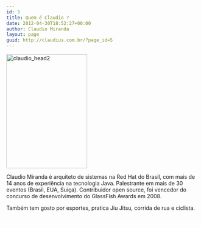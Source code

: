 ```yaml
---
id: 5
title: Quem é Claudio ?
date: 2012-04-30T18:52:27+00:00
author: Claudio Miranda
layout: page
guid: http://claudius.com.br/?page_id=5
---
```

[<img class="alignnone size-medium wp-image-322" alt="claudio_head2" src="https://secure255.hostgator.com/~claudius/wp-content/uploads/2012/04/claudio_head2-212x300.jpg" width="212" height="300" srcset="http://claudius.com.br/wp-content/uploads/2012/04/claudio_head2-212x300.jpg 212w, http://claudius.com.br/wp-content/uploads/2012/04/claudio_head2.jpg 406w" sizes="(max-width: 212px) 100vw, 212px" />](https://secure255.hostgator.com/~claudius/wp-content/uploads/2012/04/claudio_head2.jpg)

Claudio Miranda é arquiteto de sistemas na Red Hat do Brasil, com mais de 14 anos de experiência na tecnologia Java. Palestrante em mais de 30 eventos (Brasil, EUA, Suíça). Contribuidor open source, foi vencedor do concurso de desenvolvimento do GlassFish Awards em 2008.

Também tem gosto por esportes, pratica Jiu Jitsu, corrida de rua e ciclista.

<a style="color: white;" href="http://pingability.com">Website Uptime Monitoring By Pingability.com</a>
